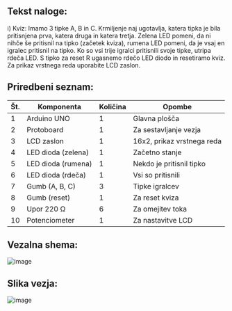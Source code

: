 ## Tekst naloge:

i) Kviz: Imamo 3 tipke A, B in C. Krmiljenje naj ugotavlja, katera tipka je bila pritisnjena prva, katera druga in katera tretja. Zelena LED pomeni, da ni nihče še pritisnil na tipko (začetek kviza), rumena LED pomeni, da je vsaj en igralec pritisnil na tipko. Ko so vsi trije igralci pritisnili svoje tipke, utripa rdeča LED. S tipko za reset R ugasnemo rdečo LED diodo in resetiramo kviz. Za prikaz vrstnega reda uporabite LCD zaslon.


## Priredbeni seznam:

| Št. | Komponenta       | Količina | Opombe                     |
|-----|------------------|----------|----------------------------|
| 1   | Arduino UNO      | 1        | Glavna plošča              |
| 2   | Protoboard       | 1        | Za sestavljanje vezja      |
| 3   | LCD zaslon       | 1        | 16x2, prikaz vrstnega reda |
| 4   | LED dioda (zelena) | 1      | Začetno stanje             |
| 5   | LED dioda (rumena) | 1      | Nekdo je pritisnil tipko   |
| 6   | LED dioda (rdeča) | 1       | Vsi so pritisnili          |
| 7   | Gumb (A, B, C)    | 3        | Tipke igralcev             |
| 8   | Gumb (reset)      | 1        | Za reset kviza             |
| 9   | Upor 220 Ω        | 6        | Za omejitev toka           |
|10   | Potenciometer     | 1        | Za nastavitve LCD          |


## Vezalna shema:
![image](https://github.com/user-attachments/assets/42329c4f-bc97-4d5c-9986-0d9bb28b7c9e)


## Slika vezja:
![image](https://github.com/user-attachments/assets/339ffb8a-9f87-4707-bd2a-eff0cb548c08)
